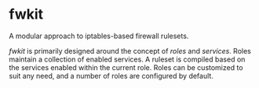 fwkit
=====

A modular approach to iptables-based firewall rulesets.

*fwkit* is primarily designed around the concept of *roles* and *services*. Roles maintain a collection of enabled services. A ruleset is compiled based on the services enabled within the current role. Roles can be customized to suit any need, and a number of roles are configured by default.
